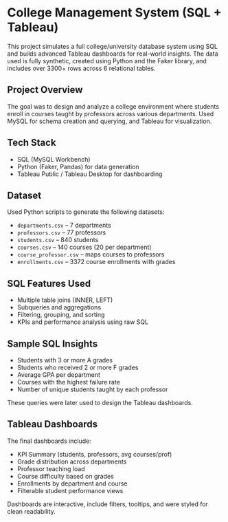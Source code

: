 # College Management System (SQL + Tableau)

This project simulates a full college/university database system using SQL and builds advanced Tableau dashboards for real-world insights. The data used is fully synthetic, created using Python and the Faker library, and includes over 3300+ rows across 6 relational tables.

## Project Overview

The goal was to design and analyze a college environment where students enroll in courses taught by professors across various departments. Used MySQL for schema creation and querying, and Tableau for visualization.

## Tech Stack

- SQL (MySQL Workbench)
- Python (Faker, Pandas) for data generation
- Tableau Public / Tableau Desktop for dashboarding

## Dataset

Used Python scripts to generate the following datasets:

- `departments.csv` – 7 departments
- `professors.csv` – 77 professors
- `students.csv` – 840 students
- `courses.csv` – 140 courses (20 per department)
- `course_professor.csv` – maps courses to professors
- `enrollments.csv` – 3372 course enrollments with grades

## SQL Features Used

- Multiple table joins (INNER, LEFT)
- Subqueries and aggregations
- Filtering, grouping, and sorting
- KPIs and performance analysis using raw SQL

## Sample SQL Insights

- Students with 3 or more A grades
- Students who received 2 or more F grades
- Average GPA per department
- Courses with the highest failure rate
- Number of unique students taught by each professor

These queries were later used to design the Tableau dashboards.

## Tableau Dashboards

The final dashboards include:

- KPI Summary (students, professors, avg courses/prof)
- Grade distribution across departments
- Professor teaching load
- Course difficulty based on grades
- Enrollments by department and course
- Filterable student performance views

Dashboards are interactive, include filters, tooltips, and were styled for clean readability.


